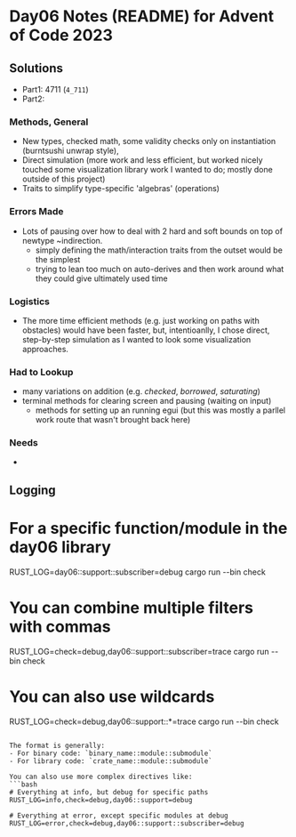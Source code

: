 # Day06 Notes (README) for Advent of Code 2023

## Solutions
- Part1: 4711 (`4_711`)
- Part2:

### Methods, General
- New types, checked math, some validity checks only on instantiation (burntsushi unwrap style), 
- Direct simulation (more work and less efficient, but worked nicely touched some visualization library work I wanted to do; mostly done outside of this project)
- Traits to simplify type-specific 'algebras' (operations)

### Errors Made
- Lots of pausing over how to deal with 2 hard and soft bounds on top of newtype ~indirection.
  - simply defining the math/interaction traits from the outset would be the simplest
  - trying to lean too much on auto-derives and then work around what they could give ultimately used time

### Logistics
- The more time efficient methods (e.g. just working on paths with obstacles) would have been faster, but, intentioanlly, I chose direct, step-by-step simulation as I wanted to look some visualization approaches.

### Had to Lookup
- many variations on addition (e.g. *checked*, *borrowed*, *saturating*)
- terminal methods for clearing screen and pausing (waiting on input)
  - methods for setting up an running egui (but this was mostly a parllel work route that wasn't brought back here)

### Needs
-



## Logging
# For a specific function/module in the day06 library
RUST_LOG=day06::support::subscriber=debug cargo run --bin check

# You can combine multiple filters with commas
RUST_LOG=check=debug,day06::support::subscriber=trace cargo run --bin check

# You can also use wildcards
RUST_LOG=check=debug,day06::support::*=trace cargo run --bin check
```

The format is generally:
- For binary code: `binary_name::module::submodule`
- For library code: `crate_name::module::submodule`

You can also use more complex directives like:
```bash
# Everything at info, but debug for specific paths
RUST_LOG=info,check=debug,day06::support=debug

# Everything at error, except specific modules at debug
RUST_LOG=error,check=debug,day06::support::subscriber=debug
